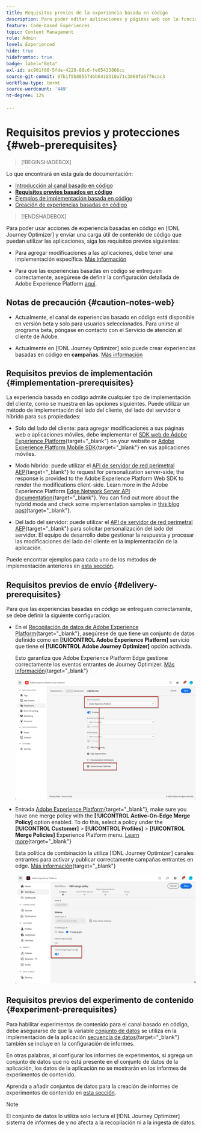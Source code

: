 ```yaml
---
title: Requisitos previos de la experiencia basada en código
description: Para poder editar aplicaciones y páginas web con la función basada en código de Journey Optimizer, siga los requisitos previos de esta página
feature: Code-based Experiences
topic: Content Management
role: Admin
level: Experienced
hide: true
hidefromtoc: true
badge: label="Beta"
exl-id: ac901f88-5fde-4220-88c6-fe05433866cc
source-git-commit: 07b1f9b885574bb6418310a71c3060fa67f6cac3
workflow-type: tm+mt
source-wordcount: '449'
ht-degree: 12%

---
```


# Requisitos previos y protecciones {#web-prerequisites}

>[!BEGINSHADEBOX]

Lo que encontrará en esta guía de documentación:

* [Introducción al canal basado en código](get-started-code-based.md)
* **[Requisitos previos basados en código](code-based-prerequisites.md)**
* [Ejemplos de implementación basada en código](code-based-implementation-samples.md)
* [Creación de experiencias basadas en código](create-code-based.md)

>[!ENDSHADEBOX]

Para poder usar acciones de experiencia basadas en código en [!DNL Journey Optimizer] y enviar una carga útil de contenido de código que puedan utilizar las aplicaciones, siga los requisitos previos siguientes:

* Para agregar modificaciones a las aplicaciones, debe tener una implementación específica. [Más información](#implementation-prerequisites)

* Para que las experiencias basadas en código se entreguen correctamente, asegúrese de definir la configuración detallada de Adobe Experience Platform [aquí](#delivery-prerequisites).

## Notas de precaución {#caution-notes-web}

* Actualmente, el canal de experiencias basado en código está disponible en versión beta y solo para usuarios seleccionados. Para unirse al programa beta, póngase en contacto con el Servicio de atención al cliente de Adobe.

* Actualmente en [!DNL Journey Optimizer] solo puede crear experiencias basadas en código en **campañas**. [Más información](../campaigns/create-campaign.md#configure)

## Requisitos previos de implementación {#implementation-prerequisites}

La experiencia basada en código admite cualquier tipo de implementación del cliente, como se muestra en las opciones siguientes. Puede utilizar un método de implementación del lado del cliente, del lado del servidor o híbrido para sus propiedades:

* Solo del lado del cliente: para agregar modificaciones a sus páginas web o aplicaciones móviles, debe implementar el [SDK web de Adobe Experience Platform](https://experienceleague.adobe.com/docs/platform-learn/implement-web-sdk/overview.html?lang=es){target="_blank"} on your website or [Adobe Experience Platform Mobile SDK](https://developer.adobe.com/client-sdks/documentation/){target="_blank"} en sus aplicaciones móviles.

* Modo híbrido: puede utilizar el [API de servidor de red perimetral AEP](https://experienceleague.adobe.com/docs/experience-platform/edge-network-server-api/data-collection/interactive-data-collection.html){target="_blank"} to request for personalization server-side; the response is provided to the Adobe Experience Platform Web SDK to render the modifications client-side. Learn more in the Adobe Experience Platform [Edge Network Server API documentation](https://experienceleague.adobe.com/docs/experience-platform/edge-network-server-api/overview.html?lang=es){target="_blank"}. You can find out more about the hybrid mode and check some implementation samples in [this blog post](https://blog.developer.adobe.com/hybrid-personalization-in-the-adobe-experience-platform-web-sdk-6a1bb674bf41){target="_blank"}.

* Del lado del servidor: puede utilizar el [API de servidor de red perimetral AEP](https://experienceleague.adobe.com/docs/experience-platform/edge-network-server-api/data-collection/interactive-data-collection.html){target="_blank"} para solicitar personalización del lado del servidor. El equipo de desarrollo debe gestionar la respuesta y procesar las modificaciones del lado del cliente en la implementación de la aplicación.

Puede encontrar ejemplos para cada uno de los métodos de implementación anteriores en [esta sección](code-based-implementation-samples.md).

## Requisitos previos de envío {#delivery-prerequisites}

Para que las experiencias basadas en código se entreguen correctamente, se debe definir la siguiente configuración:

* En el [Recopilación de datos de Adobe Experience Platform](https://experienceleague.adobe.com/docs/experience-platform/edge/datastreams/overview.html?lang=es){target="_blank"}, asegúrese de que tiene un conjunto de datos definido como en **[!UICONTROL Adobe Experience Platform]** servicio que tiene el **[!UICONTROL Adobe Journey Optimizer]** opción activada.

  Esto garantiza que Adobe Experience Platform Edge gestione correctamente los eventos entrantes de Journey Optimizer. [Más información](https://experienceleague.adobe.com/docs/experience-platform/edge/datastreams/configure.html?lang=es){target="_blank"}

  ![](../web/assets/web-aep-datastream-ajo.png)

* Entrada [Adobe Experience Platform](https://experienceleague.adobe.com/docs/experience-platform/profile/home.html?lang=es){target="_blank"}, make sure you have one merge policy with the **[!UICONTROL Active-On-Edge Merge Policy]** option enabled. To do this, select a policy under the **[!UICONTROL Customer]** > **[!UICONTROL Profiles]** > **[!UICONTROL Merge Policies]** Experience Platform menu. [Learn more](https://experienceleague.adobe.com/docs/experience-platform/profile/merge-policies/ui-guide.html#configure){target="_blank"}

  Esta política de combinación la utiliza [!DNL Journey Optimizer] canales entrantes para activar y publicar correctamente campañas entrantes en edge. [Más información](https://experienceleague.adobe.com/docs/experience-platform/profile/merge-policies/ui-guide.html?lang=es){target="_blank"}

  ![](../web/assets/web-aep-merge-policy.png)

## Requisitos previos del experimento de contenido {#experiment-prerequisites}

Para habilitar experimentos de contenido para el canal basado en código, debe asegurarse de que la variable [conjunto de datos](../data/get-started-datasets.md) se utiliza en la implementación de la aplicación [secuencia de datos](https://experienceleague.adobe.com/docs/experience-platform/datastreams/overview.html){target="_blank"} también se incluye en la configuración de informes.

En otras palabras, al configurar los informes de experimentos, si agrega un conjunto de datos que no está presente en el conjunto de datos de la aplicación, los datos de la aplicación no se mostrarán en los informes de experimentos de contenido.

Aprenda a añadir conjuntos de datos para la creación de informes de experimentos de contenido en [esta sección](../campaigns/reporting-configuration.md#add-datasets).

>[!NOTE]
>
>El conjunto de datos lo utiliza solo lectura el [!DNL Journey Optimizer] sistema de informes de y no afecta a la recopilación ni a la ingesta de datos.
